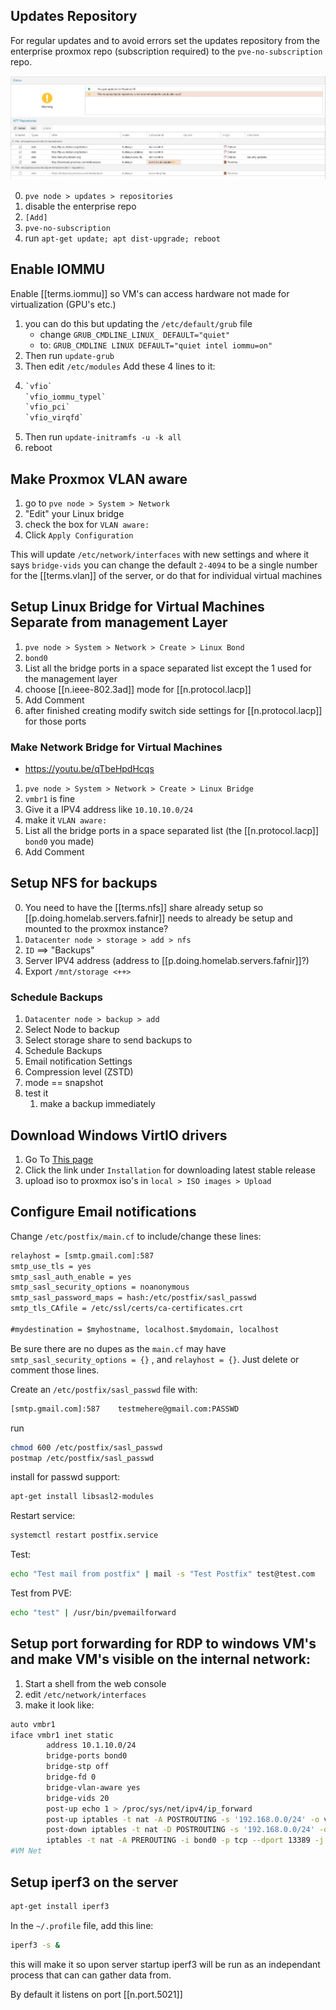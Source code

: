 
## Updates Repository

For regular updates and to avoid errors set the updates repository from the enterprise proxmox repo (subscription required) to the `pve-no-subscription` repo.

![repos](/assets/images/2022-01-25-23-37-43.png)

0. `pve node > updates > repositories`
1. disable the enterprise repo
2. `[Add]`
3. `pve-no-subscription`
4. run `apt-get update; apt dist-upgrade; reboot`

## Enable IOMMU

<!-- markdownlint-disable MD031-->

Enable [[terms.iommu]] so VM's can access hardware not made for virtualization (GPU's etc.)

1. you can do this but updating the `/etc/default/grub` file
   - change `GRUB_CMDLINE_LINUX_ DEFAULT="quiet"`
   - to: `GRUB_CMDLINE LINUX DEFAULT="quiet intel iommu=on"`
2. Then run `update-grub`
3. Then edit `/etc/modules` Add these 4 lines to it:
4.  
   ```txt
   `vfio`
   `vfio_iommu_typel`
   `vfio_pci`
   `vfio_virqfd`
   ```
5. Then run `update-initramfs -u -k all`
6. reboot

<!-- markdownlint-enable MD031-->
## Make Proxmox VLAN aware

1. go to `pve node > System > Network`
2. "Edit" your Linux bridge
3. check the box for `VLAN aware:`
4. Click `Apply Configuration`

This will update `/etc/network/interfaces` with new settings and where it says `bridge-vids` you can change the default `2-4094` to be a single number for the [[terms.vlan]] of the server, or do that for individual virtual machines

## Setup Linux Bridge for Virtual Machines Separate from management Layer

1. `pve node > System > Network > Create > Linux Bond`
2. `bond0`
3. List all the bridge ports in a space separated list except the 1 used for the management layer
4. choose [[n.ieee-802.3ad]] mode for [[n.protocol.lacp]]
5. Add Comment
6. after finished creating modify switch side settings for [[n.protocol.lacp]] for those ports

### Make Network Bridge for Virtual Machines

- <https://youtu.be/qTbeHpdHcqs>

1. `pve node > System > Network > Create > Linux Bridge`
2. `vmbr1` is fine
3. Give it a IPV4 address like `10.10.10.0/24`
4. make it `VLAN aware:`
5. List all the bridge ports in a space separated list (the [[n.protocol.lacp]] `bond0` you made)
6. Add Comment

## Setup NFS for backups

0. You need to have the [[terms.nfs]] share already setup so [[p.doing.homelab.servers.fafnir]] needs to already be setup and mounted to the proxmox instance?
1. `Datacenter node > storage > add > nfs`
2. `ID` ==> "Backups"
3. Server IPV4 address (address to [[p.doing.homelab.servers.fafnir]]?)
4. Export `/mnt/storage <++>`

### Schedule Backups

1. `Datacenter node > backup > add`
2. Select Node to backup
3. Select storage share to send backups to
4. Schedule Backups
5. Email notification Settings
6. Compression level (ZSTD)
7. mode == snapshot
8. test it
   1. make a backup immediately

## Download Windows VirtIO drivers

1. Go To [This page](https://pve.proxmox.com/wiki/Windows_VirtIO_Drivers)
2. Click the link under `Installation` for downloading latest stable release
3. upload iso to proxmox iso's in `local > ISO images > Upload`

## Configure Email notifications

Change `/etc/postfix/main.cf` to include/change these lines:

```txt
relayhost = [smtp.gmail.com]:587
smtp_use_tls = yes
smtp_sasl_auth_enable = yes
smtp_sasl_security_options = noanonymous
smtp_sasl_password_maps = hash:/etc/postfix/sasl_passwd
smtp_tls_CAfile = /etc/ssl/certs/ca-certificates.crt

#mydestination = $myhostname, localhost.$mydomain, localhost
```

Be sure there are no dupes as the `main.cf` may have `smtp_sasl_security_options = {}` , and `relayhost = {}`. Just delete or comment those lines.

Create an `/etc/postfix/sasl_passwd` file with:

```txt
[smtp.gmail.com]:587    testmehere@gmail.com:PASSWD
```

run

```bash
chmod 600 /etc/postfix/sasl_passwd
postmap /etc/postfix/sasl_passwd
```

install for passwd support:

```bash
apt-get install libsasl2-modules
```

Restart service:

```bash
systemctl restart postfix.service
```

Test:

```bash
echo "Test mail from postfix" | mail -s "Test Postfix" test@test.com
```

Test from PVE:

```bash
echo "test" | /usr/bin/pvemailforward
```

## Setup port forwarding for RDP to windows VM's and make VM's visible on the internal network:

1. Start a shell from the web console
2. edit `/etc/network/interfaces`
3. make it look like:

```bash
auto vmbr1
iface vmbr1 inet static
        address 10.1.10.0/24
        bridge-ports bond0
        bridge-stp off
        bridge-fd 0
        bridge-vlan-aware yes
        bridge-vids 20
        post-up echo 1 > /proc/sys/net/ipv4/ip_forward
        post-up iptables -t nat -A POSTROUTING -s '192.168.0.0/24' -o vmbr0 -j MASQUERADE
        post-down iptables -t nat -D POSTROUTING -s '192.168.0.0/24' -o vmbr0 -j MASQUERADE    
        iptables -t nat -A PREROUTING -i bond0 -p tcp --dport 13389 -j DNAT --to 192.168.3.15:3389
#VM Net
```

## Setup iperf3 on the server

```bash
apt-get install iperf3
```

In the `~/.profile` file, add this line:

```bash
iperf3 -s &
```

this will make it so upon server startup iperf3 will be run as an independant process that can can gather data from.

By default it listens on port [[n.port.5021]]
